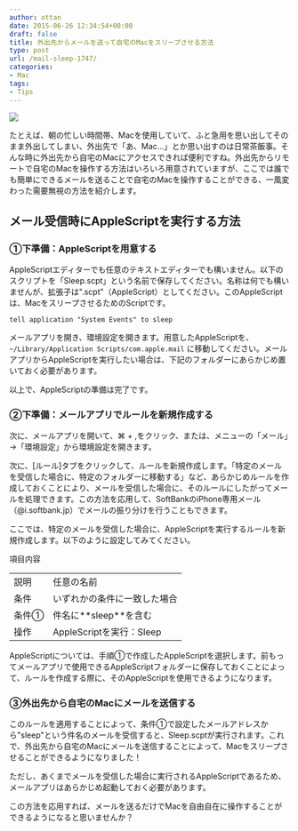 ```yaml
---
author: ottan
date: 2015-06-26 12:34:54+00:00
draft: false
title: 外出先からメールを送って自宅のMacをスリープさせる方法
type: post
url: /mail-sleep-1747/
categories:
- Mac
tags:
- Tips
---
```


![](/images/2015/06/150626-558d4783bee6d.jpg)






たとえば、朝の忙しい時間帯、Macを使用していて、ふと急用を思い出してそのまま外出してしまい、外出先で「あ、Mac…」とか思い出すのは日常茶飯事。そんな時に外出先から自宅のMacにアクセスできれば便利ですね。外出先からリモートで自宅のMacを操作する方法はいろいろ用意されていますが、ここでは誰でも簡単にできるメールを送ることで自宅のMacを操作することができる、一風変わった需要無視の方法を紹介します。





## メール受信時にAppleScriptを実行する方法





### ①下準備：AppleScriptを用意する





AppleScriptエディターでも任意のテキストエディターでも構いません。以下のスクリプトを「Sleep.scpt」という名前で保存してください。名称は何でも構いませんが、拡張子は".scpt"（AppleScript）としてください。このAppleScriptは、MacをスリープさせるためのScriptです。




    
    tell application "System Events" to sleep





メールアプリを開き、環境設定を開きます。用意したAppleScriptを、`~/Library/Application Scripts/com.apple.mail`
に移動してください。メールアプリからAppleScriptを実行したい場合は、下記のフォルダーにあらかじめ置いておく必要があります。





以上で、AppleScriptの準備は完了です。





### ②下準備：メールアプリでルールを新規作成する





次に、メールアプリを開いて、⌘ + ,をクリック、または、メニューの「メール」→「環境設定」から環境設定を開きます。







次に、[ルール]タブをクリックして、ルールを新規作成します。「特定のメールを受信した場合に、特定のフォルダーに移動する」など、あらかじめルールを作成しておくことにより、メールを受信した場合に、そのルールにしたがってメールを処理できます。この方法を応用して、SoftBankのiPhone専用メール（@i.softbank.jp）でメールの振り分けを行うこともできます。





ここでは、特定のメールを受信した場合に、AppleScriptを実行するルールを新規作成します。以下のように設定してみてください。






<table >
<tr >項目内容</tr>
<tr >
<td >説明
</td>
<td >任意の名前
</td></tr>
<tr >
<td >条件
</td>
<td >いずれかの条件に一致した場合
</td></tr> 
<tr >
<td >条件①
</td>
<td >件名に**sleep**を含む
</td></tr>
<tr >
<td >操作
</td>
<td >AppleScriptを実行：Sleep
</td></tr>
</table>






AppleScriptについては、手順①で作成したAppleScriptを選択します。前もってメールアプリで使用できるAppleScriptフォルダーに保存しておくことによって、ルールを作成する際に、そのAppleScriptを使用できるようになります。





### ③外出先から自宅のMacにメールを送信する





このルールを適用することによって、条件①で設定したメールアドレスから"sleep"という件名のメールを受信すると、Sleep.scptが実行されます。これで、外出先から自宅のMacにメールを送信することによって、Macをスリープさせることができるようになりました！





ただし、あくまでメールを受信した場合に実行されるAppleScriptであるため、メールアプリはあらかじめ起動しておく必要があります。





この方法を応用すれば、メールを送るだけでMacを自由自在に操作することができるようになると思いませんか？
